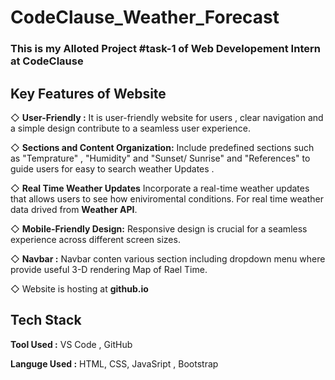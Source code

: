 # CodeClause_Weather_Forecast
### This is my Alloted Project #task-1 of Web Developement Intern at CodeClause
## Key Features of Website
◇ **User-Friendly :** It is user-friendly website for users , clear navigation and a simple design contribute to a seamless user experience.

◇ **Sections and Content Organization:** Include predefined sections such as "Temprature" , "Humidity" and "Sunset/ Sunrise" and "References" to guide users for easy to search weather Updates .

◇ **Real Time Weather Updates** Incorporate a real-time weather updates that allows users to see how eniviromental conditions. For real time weather data drived from **Weather API**.

◇ **Mobile-Friendly Design:** Responsive design is crucial for a seamless experience across different screen sizes.

◇ **Navbar :** Navbar conten various section including dropdown menu where provide useful 3-D rendering Map of Rael Time.

◇ Website is hosting at **github.io**
## Tech Stack
**Tool Used :** VS Code , GitHub

**Languge Used :** HTML, CSS, JavaSript , Bootstrap

